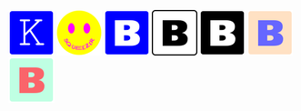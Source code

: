 ![](icone/kairos-club.png) 
![](icone/squeezer.png)
![](icone/bigwax-fr.png) 
![](icone/bigwax-distribution.png) 
![](icone/bigwax-rec.png) 
![](icone/bigwax-io.png) 
![](icone/bigwax-manufacturing.png) 
